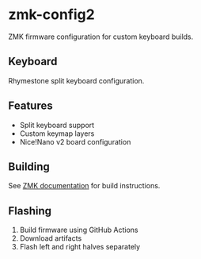# zmk-config2

ZMK firmware configuration for custom keyboard builds.

## Keyboard

Rhymestone split keyboard configuration.

## Features

- Split keyboard support
- Custom keymap layers
- Nice!Nano v2 board configuration

## Building

See [ZMK documentation](https://zmk.dev/docs) for build instructions.

## Flashing

1. Build firmware using GitHub Actions
2. Download artifacts
3. Flash left and right halves separately